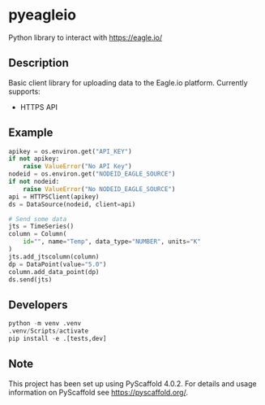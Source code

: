 # pyeagleio

Python library to interact with https://eagle.io/


## Description

Basic client library for uploading data to the Eagle.io platform. Currently supports:
* HTTPS API

## Example

```python
apikey = os.environ.get("API_KEY")
if not apikey:
    raise ValueError("No API Key")
nodeid = os.environ.get("NODEID_EAGLE_SOURCE")
if not nodeid:
    raise ValueError("No NODEID_EAGLE_SOURCE")
api = HTTPSClient(apikey)
ds = DataSource(nodeid, client=api)

# Send some data
jts = TimeSeries()
column = Column(
    id="", name="Temp", data_type="NUMBER", units="K"
)
jts.add_jtscolumn(column)
dp = DataPoint(value="5.0")
column.add_data_point(dp)
ds.send(jts)
```

## Developers

```python
python -m venv .venv
.venv/Scripts/activate
pip install -e .[tests,dev]
```

## Note

This project has been set up using PyScaffold 4.0.2. For details and usage
information on PyScaffold see https://pyscaffold.org/.
